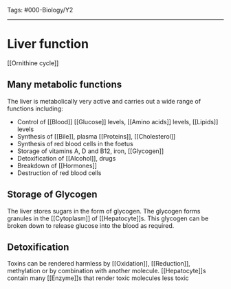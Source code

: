 Tags: #000-Biology/Y2 

---
# Liver function
[[Ornithine cycle]]

## Many metabolic functions
The liver is metabolically very active and carries out a wide range of functions including:
- Control of [[Blood]] [[Glucose]] levels, [[Amino acids]] levels, [[Lipids]] levels
- Synthesis of [[Bile]], plasma [[Proteins]], [[Cholesterol]]
- Synthesis of red blood cells in the foetus
- Storage of vitamins A, D and B12, iron, [[Glycogen]]
- Detoxification of [[Alcohol]], drugs
- Breakdown of [[Hormones]]
- Destruction of red blood cells

## Storage of Glycogen
The liver stores sugars in the form of glycogen. The glycogen forms granules in the [[Cytoplasm]] of [[Hepatocyte]]s. This glycogen can be broken down to release glucose into the blood as required.

## Detoxification
Toxins can be rendered harmless by [[Oxidation]], [[Reduction]], methylation or by combination with another molecule. [[Hepatocyte]]s contain many [[Enzyme]]s that render toxic molecules less toxic